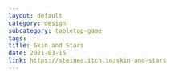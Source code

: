 ```yaml
---
layout: default
category: design
subcategory: tabletop-game
tags:
title: Skin and Stars
date: 2021-03-15
link: https://steinea.itch.io/skin-and-stars
---
```

